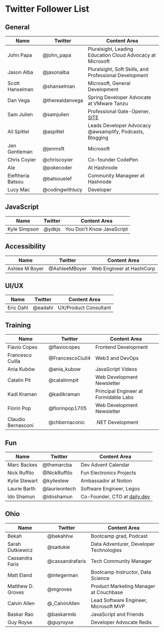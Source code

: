 # Twitter Follower List

## General
| Name | Twitter | Content Area |
|------|---------|--------------|
| John Papa | @john_papa | Pluralsight, Leading Education Cloud Advocacy at Microsoft |
| Jason Alba | @jasonalba | Pluralsight, Soft Skills, and Professional Development |
| Scott Hanselman | @shanselman | Microsoft, General Development |
| Dan Vega | @therealdanvega | Spring Developer Advocate at VMware Tanzu |
| Sam Julien | @samjulien | Professional Gate-Opener, [SITE](https://www.samjulien.com/) |
| Ali Spittel | @aspittel | Leads Developer Advocacy @awsamplify, Podcasts, Blogging
| Jen Gentleman | @jenmsft | Microsoft |
| Chris Coyier | @chriscoyier | Co-founder CodePen |
| Ale | @pokecoder | At Hashnode |
| Eleftheria Batsou | @batsouelef | Community Manageer at Hashnode |
| Lucy Mac | @codingwithlucy | Developer |

## JavaScript

| Name | Twitter | Content Area |
|------|---------|--------------|
| Kyle Simpson | @ydkjs | You Don't Know JavaScript |

## Accessibility

| Name | Twitter | Content Area |
|------|---------|--------------|
| Ashlee M Boyer | @AshleeMBoyer | Web Engineer at HashiCorp |

## UI/UX

| Name | Twitter | Content Area |
|------|---------|--------------|
| Eric Dahl | @eadahl | UX/Product Consultant |

## Training

| Name | Twitter | Content Area |
|------|---------|--------------|
| Flavio Copes | @flaviocopes | Frontend Development |
| Francesco Cuilla | @FrancescoCiull4 | Web3 and DevOps |
| Ania Kubów | @ania_kubow | JavaScript Videos |
| Catalin Pit | @catalinmpit | Web Development Newsletter |
| Kadi Kraman | @kadikraman | Principal Engineer at Formidable Labs |
| Florin Pop | @florinpop1705 | Web Development Newsletter |
| Claudio Bernasconi | @chbernaconic | .NET Development |

## Fun

| Name | Twitter | Content Area |
|------|---------|--------------|
| Marc Backes | @themarcba | Dev Advent Calendar |
| Nick Ruffilo | @NickRuffilo | Fun Electronics Projects |
| Kylie Stewart | @kyliestew | Ambassador at Notion |
| Laurie Barth | @laurieontech | Software Engineer, Legos |
| Ido Shamun | @idoshamun | Co-Founder, CTO at [daily.dev](daily.dev) |

## Ohio

| Name | Twitter | Content Area |
|------|---------|--------------|
| Bekah | @bekahhw | Bootcamp grad, Podcast |
| Sarah Dutkiewicz | @sadukie | Data Adventurer, Developer Technologies |
| Cassandra Faris | @cassandrafaris | Tech Community Manager |
| Matt Eland | @integerman | Bootcamp Instructor, Data Science |
| Matthew D. Groves | @mgroves | Product Marketing Manager at Couchbase |
| Calvin Allen | @_CalvinAllen | Lead Software Engineer, Microsoft MVP |
| Baskar Rao | @baskarmib | JavaScript and Friends |
| Guy Royse | @guyroyse | Developer Advocate Redis |
